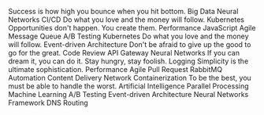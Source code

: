Success is how high you bounce when you hit bottom. Big Data Neural Networks CI/CD Do what you love and the money will follow.
Kubernetes Opportunities don't happen. You create them. Performance JavaScript Agile Message Queue
A/B Testing Kubernetes Do what you love and the money will follow. Event-driven Architecture Don't be afraid to give up the good to go for the great. Code Review API Gateway Neural Networks If you can dream it, you can do it. Stay hungry, stay foolish. Logging Simplicity is the ultimate sophistication. Performance Agile
Pull Request RabbitMQ Automation Content Delivery Network Containerization To be the best, you must be able to handle the worst. Artificial Intelligence Parallel Processing Machine Learning A/B Testing Event-driven Architecture Neural Networks Framework DNS Routing
